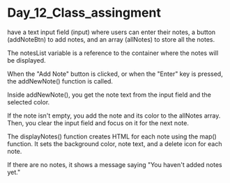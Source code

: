 # Day_12_Class_assingment

 have a text input field (input) where users can enter their notes, a button (addNoteBtn) to add notes, and an array (allNotes) to store all the notes.

The notesList variable is a reference to the container where the notes will be displayed.

When the "Add Note" button is clicked, or when the "Enter" key is pressed, the addNewNote() function is called.

Inside addNewNote(), you get the note text from the input field and the selected color.

If the note isn't empty, you add the note and its color to the allNotes array. Then, you clear the input field and focus on it for the next note.

The displayNotes() function creates HTML for each note using the map() function. It sets the background color, note text, and a delete icon for each note.

If there are no notes, it shows a message saying "You haven't added notes yet."


